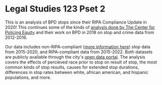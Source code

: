 # Legal Studies 123 Pset 2 
 
This is an analysis of BPD stops since their RIPA Compliance Update in 2020! This continues some of the kinds of [analysis done by The Center for Policing Equity](https://www.berkeleyside.org/wp-content/uploads/2018/05/Berkeley-Report-May-2018.pdf) and their work on BPD in 2018 on stop and crime data from 2012-2016. 

Our data includes non-RIPA-compliant ([more information here](https://oag.ca.gov/ab953)) stop data from 2015-2020, and RIPA-compliant data from 2015-2022. Both datasets are publicly available through the city's [open data portal](https://data.cityofberkeley.info/). The analysis covers the effects of percieved race prior to stop on result of stop, the most common kinds of stop results, causes for extended stop durations,  differences in stop rates between white, african american, and hispanic populations, and more. 
